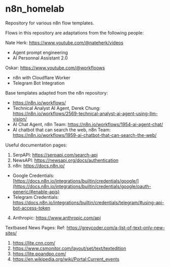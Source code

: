 # n8n_homelab
Repository for various n8n flow templates. 

Flows in this repository are adaptations from the following people:

Nate Herk: https://www.youtube.com/@nateherk/videos
  - Agent prompt engineering
  - AI Personnal Assistant 2.0

Oskar: https://www.youtube.com/@workfloows
  - n8n with Cloudflare Worker
  - Telegram Bot Integration

Base templates adapted from the n8n repository:
  - https://n8n.io/workflows/
  - Technical Analyst AI Agent, Derek Chung: https://n8n.io/workflows/2569-technical-analyst-ai-agent-using-llm-vision/
  - AI Chat Agent, n8n Team: https://n8n.io/workflows/1954-ai-agent-chat/
  - AI chatbot that can search the web, n8n Team: https://n8n.io/workflows/1959-ai-chatbot-that-can-search-the-web/

Useful documentation pages:
1. SerpAPI: https://serpapi.com/search-api
2. NewsAPI: https://newsapi.org/docs/authentication
3. n8n: https://docs.n8n.io/
  - Google Credentials: [https://docs.n8n.io/integrations/builtin/credentials/google/](https://docs.n8n.io/integrations/builtin/credentials/google/oauth-generic/#enable-apis)
  - Telegram Credentials: https://docs.n8n.io/integrations/builtin/credentials/telegram/#using-api-bot-access-token
4. Anthropic: https://www.anthropic.com/api

Textbased News Pages:
Ref: https://greycoder.com/a-list-of-text-only-new-sites/
1. https://lite.cnn.com/
2. https://www.csmonitor.com/layout/set/text/textedition
3. https://lite.poandpo.com/
4. https://en.wikipedia.org/wiki/Portal:Current_events
